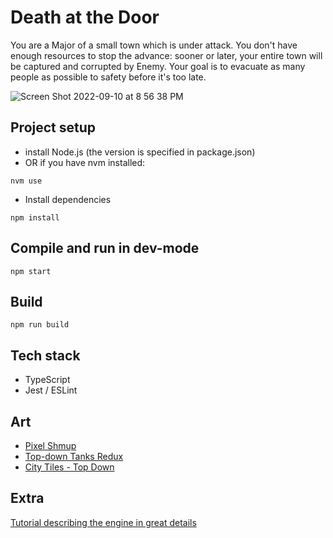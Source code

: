 # Death at the Door
You are a Major of a small town which is under attack.
You don't have enough resources to stop the advance: sooner or later, your entire town will be captured and corrupted by Enemy.
Your goal is to evacuate as many people as possible to safety before it's too late.

![Screen Shot 2022-09-10 at 8 56 38 PM](https://user-images.githubusercontent.com/5962670/189507041-0f0d499b-f106-475e-84c7-3518d5abf8a9.png)


## Project setup
- install Node.js (the version is specified in package.json)
- OR if you have nvm installed: 
```
nvm use
```
- Install dependencies
```
npm install
```

## Compile and run in dev-mode
```
npm start
```

## Build
```
npm run build
```

## Tech stack
- TypeScript 
- Jest / ESLint

## Art
- [Pixel Shmup](https://www.kenney.nl/assets/pixel-shmup)
- [Top-down Tanks Redux](https://www.kenney.nl/assets/topdown-tanks-redux)
- [City Tiles - Top Down](https://opengameart.org/content/12x12-city-tiles-top-down)

## Extra
[Tutorial describing the engine in great details](https://medium.com/@gregsolo/gamedev-patterns-and-algorithms-in-action-with-typescript-d29b913858e)
